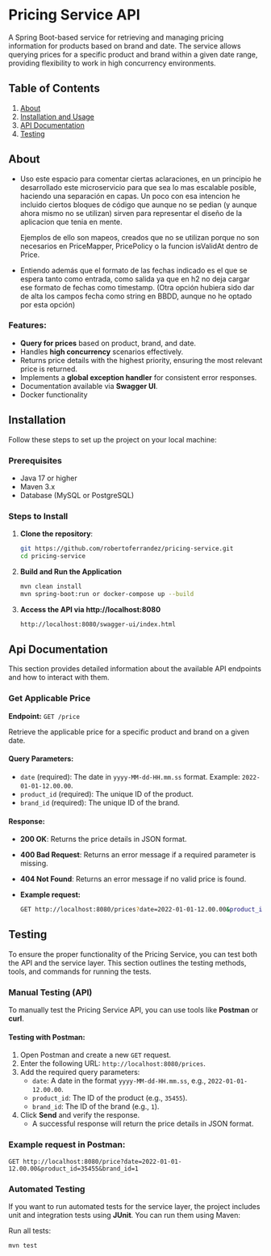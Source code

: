 # Pricing Service API

A Spring Boot-based service for retrieving and managing pricing information for products based on brand and date. The service allows querying prices for a specific product and brand within a given date range, providing flexibility to work in high concurrency environments.

## Table of Contents
1. [About](#about)
2. [Installation and Usage](#installation)
3. [API Documentation](#api-documentation)
4. [Testing](#testing)

## About
- Uso este espacio para comentar ciertas aclaraciones, en un principio he desarrollado este microservicio para que sea lo mas escalable posible, haciendo una separación en capas.
Un poco con esa intencion he incluido ciertos bloques de código que aunque no se pedian (y aunque ahora mismo no se utilizan) sirven para representar el diseño de la aplicacion que tenia en mente.

   Ejemplos de ello son mapeos, creados que no se utilizan porque no son necesarios en PriceMapper, PricePolicy o la funcion isValidAt dentro de Price.

- Entiendo además que el formato de las fechas indicado es el que se espera tanto como entrada, como salida ya que en h2 no deja cargar ese formato de fechas como timestamp. (Otra opción hubiera sido dar de alta los campos fecha como string en BBDD, aunque no he optado por esta opción)
### Features:
- **Query for prices** based on product, brand, and date.
- Handles **high concurrency** scenarios effectively.
- Returns price details with the highest priority, ensuring the most relevant price is returned.
- Implements a **global exception handler** for consistent error responses.
- Documentation available via **Swagger UI**.
- Docker functionality

## Installation

Follow these steps to set up the project on your local machine:

### Prerequisites
- Java 17 or higher
- Maven 3.x
- Database (MySQL or PostgreSQL)

### Steps to Install
1. **Clone the repository**:
   ```bash
   git https://github.com/robertoferrandez/pricing-service.git
   cd pricing-service
   
2. **Build and Run the Application**
    ```bash
    mvn clean install
    mvn spring-boot:run or docker-compose up --build

3. **Access the API via http://localhost:8080**
    ```bash
    http://localhost:8080/swagger-ui/index.html

## Api Documentation

This section provides detailed information about the available API endpoints and how to interact with them.

### **Get Applicable Price**
**Endpoint:** `GET /price`

Retrieve the applicable price for a specific product and brand on a given date.

#### Query Parameters:
- `date` (required): The date in `yyyy-MM-dd-HH.mm.ss` format. Example: `2022-01-01-12.00.00`.
- `product_id` (required): The unique ID of the product.
- `brand_id` (required): The unique ID of the brand.

#### Response:
- **200 OK**: Returns the price details in JSON format.
- **400 Bad Request**: Returns an error message if a required parameter is missing.
- **404 Not Found**: Returns an error message if no valid price is found.

- **Example request:**
    ```bash
    GET http://localhost:8080/prices?date=2022-01-01-12.00.00&product_id=35455&brand_id=1

## Testing

To ensure the proper functionality of the Pricing Service, you can test both the API and the service layer. This section outlines the testing methods, tools, and commands for running the tests.

### Manual Testing (API)

To manually test the Pricing Service API, you can use tools like **Postman** or **curl**.

#### Testing with Postman:
1. Open Postman and create a new `GET` request.
2. Enter the following URL: `http://localhost:8080/prices`.
3. Add the required query parameters:
    - `date`: A date in the format `yyyy-MM-dd-HH.mm.ss`, e.g., `2022-01-01-12.00.00`.
    - `product_id`: The ID of the product (e.g., `35455`).
    - `brand_id`: The ID of the brand (e.g., `1`).
4. Click **Send** and verify the response.
    - A successful response will return the price details in JSON format.

### Example request in Postman:
    GET http://localhost:8080/price?date=2022-01-01-12.00.00&product_id=35455&brand_id=1

### Automated Testing

If you want to run automated tests for the service layer, the project includes unit and integration tests using **JUnit**. You can run them using Maven:

 Run all tests:
   ```bash
   mvn test